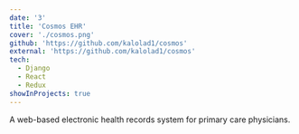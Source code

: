 ```yaml
---
date: '3'
title: 'Cosmos EHR'
cover: './cosmos.png'
github: 'https://github.com/kalolad1/cosmos'
external: 'https://github.com/kalolad1/cosmos'
tech:
  - Django
  - React
  - Redux
showInProjects: true
---
```


A web-based electronic health records system for primary care physicians.
